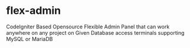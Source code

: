 # flex-admin
CodeIgniter Based Opensource Flexible Admin Panel that can work anywhere on any project on Given Database access terminals supporting MySQL or MariaDB
